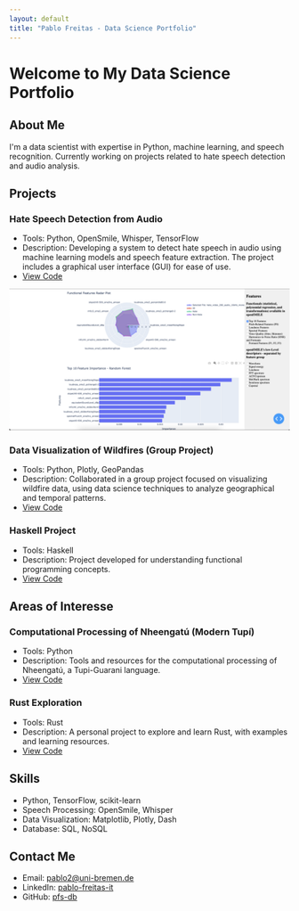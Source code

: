 ```yaml
---
layout: default
title: "Pablo Freitas - Data Science Portfolio"
---
```


# Welcome to My Data Science Portfolio

<!-- ![Visitor Count](https://shields.io/endpoint?url=https://hitcount-server.fly.dev/pfs-db/pfs-db.github.io) -->

## About Me

I'm a data scientist with expertise in Python, machine learning, and speech recognition. Currently working on projects related to hate speech detection and audio analysis.

## Projects

### Hate Speech Detection from Audio

- Tools: Python, OpenSmile, Whisper, TensorFlow
- Description: Developing a system to detect hate speech in audio using machine learning models and speech feature extraction. The project includes a graphical user interface (GUI) for ease of use.
- [View Code](https://github.com/pfs-db/HateScan)

![GUI Screenshot](images/features_viz.png)

### Data Visualization of Wildfires (Group Project)

- Tools: Python, Plotly, GeoPandas
- Description: Collaborated in a group project focused on visualizing wildfire data, using data science techniques to analyze geographical and temporal patterns.
- [View Code](https://github.com/pfs-db/dataviz-wildfire)

### Haskell Project

- Tools: Haskell
- Description: Project developed for understanding functional programming concepts.
- [View Code](https://github.com/pfs-db/pi3-ws23-ueb-pablo)

## Areas of Interesse

### Computational Processing of Nheengatú (Modern Tupí)

- Tools: Python
- Description: Tools and resources for the computational processing of Nheengatú, a Tupi-Guarani language.
- [View Code](https://github.com/pfs-db/nheengatu)

### Rust Exploration

- Tools: Rust
- Description: A personal project to explore and learn Rust, with examples and learning resources.
- [View Code](https://github.com/pfs-db/rust2learn)

## Skills

- Python, TensorFlow, scikit-learn
- Speech Processing: OpenSmile, Whisper
- Data Visualization: Matplotlib, Plotly, Dash
- Database: SQL, NoSQL

## Contact Me

- Email: pablo2@uni-bremen.de
- LinkedIn: [pablo-freitas-it](https://linkedin.com/in/pablo-freitas-it)
- GitHub: [pfs-db](https://github.com/pfs-db)
